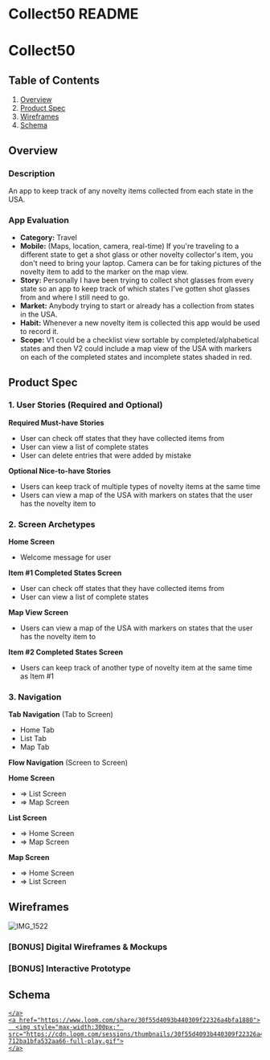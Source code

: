 Collect50 README
===

# Collect50

## Table of Contents

1. [Overview](#Overview)
2. [Product Spec](#Product-Spec)
3. [Wireframes](#Wireframes)
4. [Schema](#Schema)

## Overview

### Description

An app to keep track of any novelty items collected from each state in the USA.

### App Evaluation

- **Category:** Travel
- **Mobile:** (Maps, location, camera, real-time) If you're traveling to a different state to get a shot glass or other novelty collector's item, you don't need to bring your laptop. Camera can be for taking pictures of the novelty item to add to the marker on the map view.
- **Story:** Personally I have been trying to collect shot glasses from every state so an app to keep track of which states I've gotten shot glasses from and where I still need to go.
- **Market:** Anybody trying to start or already has a collection from states in the USA.
- **Habit:** Whenever a new novelty item is collected this app would be used to record it.
- **Scope:** V1 could be a checklist view sortable by completed/alphabetical states and then V2 could include a map view of the USA with markers on each of the completed states and incomplete states shaded in red.

## Product Spec

### 1. User Stories (Required and Optional)

**Required Must-have Stories**

* User can check off states that they have collected items from
* User can view a list of complete states
* User can delete entries that were added by mistake

**Optional Nice-to-have Stories**

* Users can keep track of multiple types of novelty items at the same time
* Users can view a map of the USA with markers on states that the user has the novelty item to

### 2. Screen Archetypes

**Home Screen**
* Welcome message for user

**Item #1 Completed States Screen**
* User can check off states that they have collected items from
* User can view a list of complete states

**Map View Screen**
* Users can view a map of the USA with markers on states that the user has the novelty item to

**Item #2 Completed States Screen**
* Users can keep track of another type of novelty item at the same time as Item #1

### 3. Navigation

**Tab Navigation** (Tab to Screen)

* Home Tab
* List Tab
* Map Tab

**Flow Navigation** (Screen to Screen)

**Home Screen**
* => List Screen
* => Map Screen

**List Screen**
* => Home Screen
* => Map Screen

**Map Screen**
* => Home Screen
* => List Screen

## Wireframes

![IMG_1522](https://github.com/user-attachments/assets/68797152-11e8-411b-8c66-eeaf84cc8acb)

### [BONUS] Digital Wireframes & Mockups

### [BONUS] Interactive Prototype

## Schema 

<div>
    <a href="https://www.loom.com/share/30f55d4093b440309f22326a4bfa1880">

    </a>
    <a href="https://www.loom.com/share/30f55d4093b440309f22326a4bfa1880">
      <img style="max-width:300px;" src="https://cdn.loom.com/sessions/thumbnails/30f55d4093b440309f22326a4bfa1880-712ba1bfa532aa66-full-play.gif">
    </a>
  </div>

